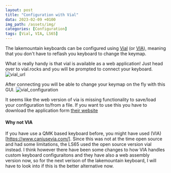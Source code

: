 ```yaml
---
layout: post
title: "Configuration with Vial"
data: 2023-02-09 +0100
img_path: /assets/img/
categories: [Configuration]
tags: [Vial, VIA, LS65]
---
```

The lakemountain keyboards can be configured using [Vial](https://get.vial.today/) (or [VIA](https://www.caniusevia.com/)), meaning that you don't have to reflash you keyboard to change the keymap.

What is really handy is that vial is available as a web application! Just head over to vial.rocks and you will be prompted to connect your keyboard.
![vial_url](vial_url.png)

After connecting you will be able to change your keymap on the fly with this GUI.
![vial_configuration](vial_configuration.png)

It seems like the web version of via is missing functionality to save/load your configuration to/from a file. If you want to use this you have to download the application form [their website](https://get.vial.today/)

#### Why not VIA
If you have use a QMK based keyboard before, you might have used (VIA)[https://www.caniusevia.com/]. Since this was not at the time open source and had some limitations, the LS65 used the open source version vial instead. I think however there have been some changes to how VIA handles custom keyboard configuraitons and they have also a web assembly version now, so for the next verison of the lakemountain keyboard, I will have to look into if this is the better alternative now.
